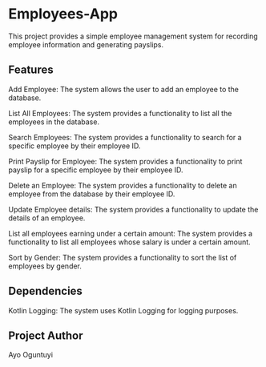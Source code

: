 # Employees-App
This project provides a simple employee management system for recording employee information and generating payslips.

##  Features
Add Employee: The system allows the user to add an employee to the database.

List All Employees: The system provides a functionality to list all the employees in the database.

Search Employees: The system provides a functionality to search for a specific employee by their employee ID.

Print Payslip for Employee: The system provides a functionality to print payslip for a specific employee by their employee ID.

Delete an Employee: The system provides a functionality to delete an employee from the database by their employee ID.

Update Employee details: The system provides a functionality to update the details of an employee.

List all employees earning under a certain amount: The system provides a functionality to list all employees whose salary is under a certain amount.

Sort by Gender: The system provides a functionality to sort the list of employees by gender.

## Dependencies
Kotlin Logging: The system uses Kotlin Logging for logging purposes.


## Project Author
Ayo Oguntuyi
